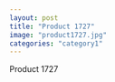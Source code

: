 ```yaml
---
layout: post
title: "Product 1727"
image: "product1727.jpg"
categories: "category1"
---
```

Product 1727
